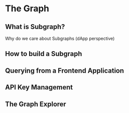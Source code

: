 # The Graph

## What is Subgraph? 

Why do we care about Subgraphs (dApp perspective) 

## How to build a Subgraph

## Querying from a Frontend Application 

## API Key Management

## The Graph Explorer 
